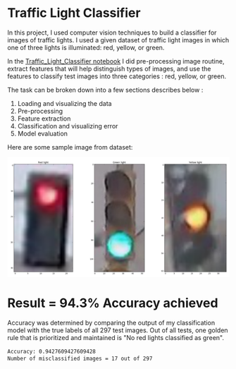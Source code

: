 # Traffic Light Classifier


In this project, I used computer vision techniques to build a classifier for images of traffic lights.
I used a given dataset of traffic light images in which one of three lights is illuminated: red, yellow, or green.

In the [Traffic_Light_Classifier notebook](https://github.com/Arina-W/Traffic_Light_Classifier/blob/master/Traffic_Light_Classifier.ipynb) I did
pre-processing image routine, extract features that will help distinguish types of images, and use the features to classify test images into three 
categories : red, yellow, or green. 

The task can be broken down into a few sections describes below :

1. Loading and visualizing the data
2. Pre-processing
3. Feature extraction
4. Classification and visualizing error
5. Model evaluation

Here are some sample image from dataset:

![sample](https://github.com/Arina-W/Traffic_Light_Classifier/blob/master/images/all_lights.png)


# Result = 94.3% Accuracy achieved

Accuracy was determined by comparing the output of my classification model with the true labels of all 297 test images.
Out of all tests, one golden rule that is prioritized and maintained is "No red lights classified as green".

```
Accuracy: 0.9427609427609428
Number of misclassified images = 17 out of 297
```


